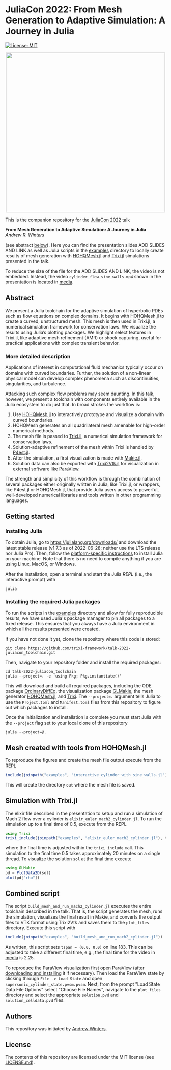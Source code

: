 # JuliaCon 2022: From Mesh Generation to Adaptive Simulation: A Journey in Julia

[![License: MIT](https://img.shields.io/badge/License-MIT-success.svg)](https://opensource.org/licenses/MIT)

<p align="center">
  <a href="https://www.youtube.com/watch?v=hoViWRAhCBE" target="_blank" rel="noopener noreferrer"><img
    src="https://user-images.githubusercontent.com/25242486/176432903-668ce8bf-4119-4d15-a46e-a1df90944e14.png"
    width="500px" /></a>
</p>

This is the companion repository for the [JuliaCon 2022](https://juliacon.org/2022) talk

**From Mesh Generation to Adaptive Simulation: A Journey in Julia**<br>
*Andrew R. Winters*<br>

(see abstract [below](#abstract)). Here you can find the presentation slides
ADD SLIDES AND LINK as well as Julia scripts in the [examples](examples/)
directory to locally create results of mesh generation with
[HOHQMesh.jl](https://github.com/trixi-framework/HOHQMesh.jl)
and [Trixi.jl](https://github.com/trixi-framework/Trixi.jl) simulations
presented in the talk.

To reduce the size of the file for the ADD SLIDES AND LINK, the video is not
embedded. Instead, the video `cylinder_flow_sine_walls.mp4` shown in the
presentation is located in [media](media/).


## Abstract

We present a Julia toolchain for the adaptive simulation of hyperbolic PDEs
such as flow equations on complex domains. It begins with HOHQMesh.jl to
create a curved, unstructured mesh. This mesh is then used in Trixi.jl, a
numerical simulation framework for conservation laws. We visualize the
results using Julia’s plotting packages. We highlight select features
in Trixi.jl, like adaptive mesh refinement (AMR) or shock capturing,
useful for practical applications with complex transient behavior.


### More detailed description

Applications of interest in computational fluid mechanics typically occur
on domains with curved boundaries. Further, the solution of a non-linear
physical model can develop complex phenomena such as discontinuities,
singularities, and turbulence.

Attacking such complex flow problems may seem daunting. In this talk,
however, we present a toolchain with components entirely available in
the Julia ecosystem to do just that. In broad strokes the workflow is:

1. Use [HOHQMesh.jl](https://github.com/trixi-framework/HOHQMesh.jl)
   to interactively prototype and visualize a domain with curved boundaries.
2. HOHQMesh generates an all quadrilateral mesh amenable for high-order numerical
   methods.
3. The mesh file is passed to [Trixi.jl](https://github.com/trixi-framework/Trixi.jl),
   a numerical simulation framework for conservation laws.
4. Solution-adaptive refinement of the mesh within Trixi is handled by
   [P4est.jl](https://github.com/trixi-framework/P4est.jl).
5. After the simulation, a first visualization is made with
   [Makie.jl](https://makie.juliaplots.org/stable/).
6. Solution data can also be exported with
   [Trixi2Vtk.jl](https://github.com/trixi-framework/Trixi2Vtk.jl)
   for visualization in
   external software like [ParaView](https://www.paraview.org/).

The strength and simplicity of this workflow is through the combination
of several packages either originally written in Julia, like Trixi.jl,
or wrappers, like P4est.jl or HOHQMesh.jl, that provide Julia users access
to powerful, well-developed numerical libraries and tools written in other
programming languages.

## Getting started


### Installing Julia
To obtain Julia, go to https://julialang.org/downloads/ and download the latest
stable release (v1.7.3 as of 2022-06-28; neither use the LTS release nor
Julia Pro). Then, follow the
[platform-specific instructions](https://julialang.org/downloads/platform/)
to install Julia on your machine. Note that there is no need to compile anything
if you are using Linux, MacOS, or Windows.

After the installation, open a terminal and start the Julia *REPL*
(i.e., the interactive prompt) with
```shell
julia
```

### Installing the required Julia packages
To run the scripts in the [examples](examples/) directory and allow for
fully reproducible results, we have used Julia's package manager
to pin all packages to a fixed release. This ensures that you always have a
Julia environment in which all the results presented were created.

If you have not done it yet, clone the repository where this code is stored:
```shell
git clone https://github.com/trixi-framework/talk-2022-juliacon_toolchain.git
```
Then, navigate to your repository folder and install the required packages:
```shell
cd talk-2022-juliacon_toolchain
julia --project=. -e 'using Pkg; Pkg.instantiate()'
```
This will download and build all required packages, including the ODE package
[OrdinaryDiffEq](https://github.com/SciML/OrdinaryDiffEq.jl), the visualization
package [GLMakie](https://github.com/JuliaPlots/Makie.jl/tree/master/GLMakie),
the mesh generator [HOHQMesh.jl](https://github.com/trixi-framework/HOHQMesh.jl),
and [Trixi](https://github.com/trixi-framework/Trixi.jl).
The `--project=.` argument tells Julia to use the `Project.toml`
and `Manifest.toml` files from this repository to figure out which packages to install.

Once the initialization and installation is complete you must start Julia with the
`--project` flag set to your local clone of this repository
```shell
julia --project=@.
```


## Mesh created with tools from HOHQMesh.jl
To reproduce the figures and create the mesh file output execute from the REPL
```julia
include(joinpath("examples", "interactive_cylinder_with_sine_walls.jl"))
```
This will create the directory `out` where the mesh file is saved.

## Simulation with Trixi.jl
The elixir file described in the presentation to setup and run a simulation
of Mach 2 flow over a cylinder is `elixir_euler_mach2_cylinder.jl`.
To run the simulation up to a final time of 0.5, execute from the REPL
```julia
using Trixi
trixi_include(joinpath("examples", "elixir_euler_mach2_cylinder.jl"), tspan=(0.0,0.5))
```
where the final time is adjusted within the `trixi_include` call.
This simulation to the final time 0.5 takes approximately 20 minutes on a single thread.
To visualize the solution `sol` at the final time execute
```julia
using GLMakie
pd = PlotData2D(sol)
plot(pd["rho"])
```

## Combined script
The script `build_mesh_and_run_mach2_cylinder.jl` executes the entire toolchain
described in the talk. That is, the script generates the mesh, runs the simulation,
visualizes the final result in Makie, and converts the output files to VTK format
using Trixi2Vtk and saves them to the `plot_files` directory. Execute this script with
```julia
include(joinpath("examples", "build_mesh_and_run_mach2_cylinder.jl"))
```

As written, this script sets `tspan = (0.0, 0.0)` on line 183. This can be adjusted
to take a different final time, e.g., the final time for the video in [media](media/)
is 2.25.

To reproduce the ParaView visualization first open ParaView (after
[downloading and installing](https://www.paraview.org/download/) it if necessary).
Then load the ParaView state by clicking
through `File -> Load State` and open `supersonic_cylinder_state.pvsm.pvsm`.
Next, from the prompt "Load State Data File Options" select "Choose File Names",
navigate to the `plot_files` directory and select the appropriate
`solution.pvd` and `solution_celldata.pvd` files.


## Authors
This repository was initiated by
[Andrew Winters](https://liu.se/en/employee/andwi94).


## License
The contents of this repository are licensed under the MIT license
(see [LICENSE.md](LICENSE.md)).
